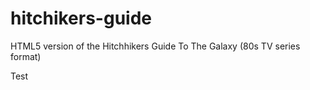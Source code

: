 hitchikers-guide
================

HTML5 version of the Hitchhikers Guide To The Galaxy (80s TV series format)

Test